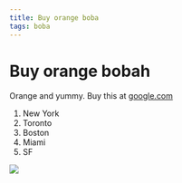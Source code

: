 ```yaml
---
title: Buy orange boba
tags: boba
---
```


# Buy orange bobah

Orange and yummy. Buy this at [google.com](https://google.com)

1. New York
2. Toronto
3. Boston
4. Miami
5. SF

![](https://blog-www.pods.com/wp-content/uploads/2019/04/MG_1_1_New_York_City-1.jpg)

